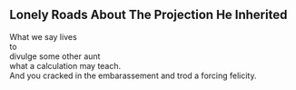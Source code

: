 Lonely Roads About The Projection He Inherited
----------------------------------------------
What we say lives  
to  
divulge some other aunt  
what a calculation may teach.  
And you cracked in the embarassement and trod a forcing felicity.  
